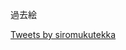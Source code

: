 
<html>




過去絵



<a class="twitter-timeline" data-width="600" data-height="1000" data-theme="light" data-link-color="#999999" href="https://twitter.com/siromukutekka">Tweets by siromukutekka</a> <script async src="//platform.twitter.com/widgets.js" charset="utf-8"></script>

</html>
